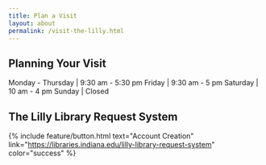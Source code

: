 ```yaml
---
title: Plan a Visit
layout: about
permalink: /visit-the-lilly.html
---
```


## Planning Your Visit

Monday - Thursday | 9:30 am - 5:30 pm
Friday | 9:30 am - 5 pm
Saturday | 10 am - 4 pm
Sunday | Closed

## The Lilly Library Request System



{% include feature/button.html text="Account Creation" link="https://libraries.indiana.edu/lilly-library-request-system" color="success" %}
